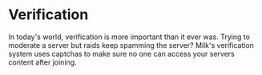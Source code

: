 # Verification

In today's world, verification is more important than it ever was. Trying to moderate a server but raids keep spamming the server?
Milk's verification system uses captchas to make sure no one can access your servers content after joining.